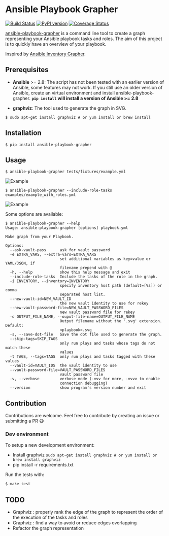 # Ansible Playbook Grapher

[![Build Status](https://travis-ci.org/haidaraM/ansible-playbook-grapher.svg?branch=master)](https://travis-ci.org/haidaraM/ansible-playbook-grapher)
[![PyPI version](https://badge.fury.io/py/ansible-playbook-grapher.svg)](https://badge.fury.io/py/ansible-playbook-grapher)
[![Coverage Status](https://coveralls.io/repos/github/haidaraM/ansible-playbook-grapher/badge.svg?branch=master)](https://coveralls.io/github/haidaraM/ansible-playbook-grapher?branch=master)

[ansible-playbook-grapher](https://github.com/haidaraM/ansible-playbook-grapher) is a command line tool to create a graph representing your Ansible playbook tasks and roles. The aim of
this project is to quickly have an overview of your playbook.

Inspired by [Ansible Inventory Grapher](https://github.com/willthames/ansible-inventory-grapher).

## Prerequisites
 * **Ansible** >= 2.8: The script has not been tested with an earlier version of Ansible, some features may not work. 
 If you still use an older version of Ansible, create an virtual environment and install ansible-playbook-grapher. **`pip install` will install a version of Ansible >= 2.8** 

 * **graphviz**: The tool used to generate the graph in SVG. 
 ```
 $ sudo apt-get install graphviz # or yum install or brew install
 ```
 
## Installation
```
$ pip install ansible-playbook-grapher
```

## Usage

```shell
$ ansible-playbook-grapher tests/fixtures/example.yml
```

![Example](https://raw.githubusercontent.com/haidaraM/ansible-playbook-grapher/master/tests/fixtures/img/example.png)


```
$ ansible-playbook-grapher --include-role-tasks  examples/example_with_roles.yml
```


![Example](https://raw.githubusercontent.com/haidaraM/ansible-playbook-grapher/master/tests/fixtures/img/example_with_roles.png)


Some options are available:

```
$ ansible-playbook-grapher --help
Usage: ansible-playbook-grapher [options] playbook.yml

Make graph from your Playbook.

Options:
  --ask-vault-pass      ask for vault password
  -e EXTRA_VARS, --extra-vars=EXTRA_VARS
                        set additional variables as key=value or YAML/JSON, if
                        filename prepend with @
  -h, --help            show this help message and exit
  --include-role-tasks  Include the tasks of the role in the graph.
  -i INVENTORY, --inventory=INVENTORY
                        specify inventory host path (default=[%s]) or comma
                        separated host list.
  --new-vault-id=NEW_VAULT_ID
                        the new vault identity to use for rekey
  --new-vault-password-file=NEW_VAULT_PASSWORD_FILES
                        new vault password file for rekey
  -o OUTPUT_FILE_NAME, --ouput-file-name=OUTPUT_FILE_NAME
                        Output filename without the '.svg' extension. Default:
                        <playbook>.svg
  -s, --save-dot-file   Save the dot file used to generate the graph.
  --skip-tags=SKIP_TAGS
                        only run plays and tasks whose tags do not match these
                        values
  -t TAGS, --tags=TAGS  only run plays and tasks tagged with these values
  --vault-id=VAULT_IDS  the vault identity to use
  --vault-password-file=VAULT_PASSWORD_FILES
                        vault password file
  -v, --verbose         verbose mode (-vvv for more, -vvvv to enable
                        connection debugging)
  --version             show program's version number and exit

```

## Contribution
Contributions are welcome. Feel free to contribute by creating an issue or submitting a PR :smiley: 

### Dev environment
To setup a new development environment:
 - Install graphviz `sudo apt-get install graphviz # or yum install or brew install graphviz`
 - pip install -r requirements.txt

Run the tests with:
```bash
$ make test
```

## TODO
 - Graphviz : properly rank the edge of the graph to represent the order of the execution of the tasks and roles
 - Graphviz : find a way to avoid or reduce edges overlapping
 - Refactor the graph representation
  
